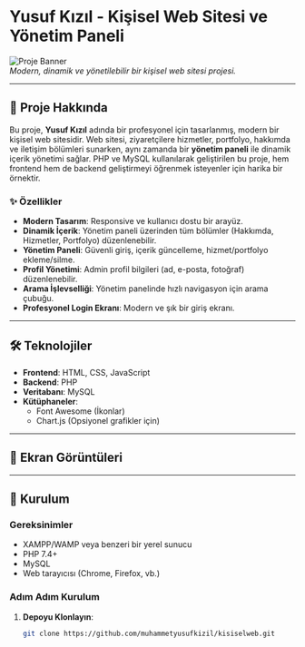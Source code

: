 # Yusuf Kızıl - Kişisel Web Sitesi ve Yönetim Paneli

![Proje Banner](https://via.placeholder.com/1200x400.png?text=Yusuf+Kızıl+-+Kişisel+Web+Sitesi)  
*Modern, dinamik ve yönetilebilir bir kişisel web sitesi projesi.*

---

## 📖 Proje Hakkında

Bu proje, **Yusuf Kızıl** adında bir profesyonel için tasarlanmış, modern bir kişisel web sitesidir. Web sitesi, ziyaretçilere hizmetler, portfolyo, hakkımda ve iletişim bölümleri sunarken, aynı zamanda bir **yönetim paneli** ile dinamik içerik yönetimi sağlar. PHP ve MySQL kullanılarak geliştirilen bu proje, hem frontend hem de backend geliştirmeyi öğrenmek isteyenler için harika bir örnektir.

### ✨ Özellikler
- **Modern Tasarım**: Responsive ve kullanıcı dostu bir arayüz.
- **Dinamik İçerik**: Yönetim paneli üzerinden tüm bölümler (Hakkımda, Hizmetler, Portfolyo) düzenlenebilir.
- **Yönetim Paneli**: Güvenli giriş, içerik güncelleme, hizmet/portfolyo ekleme/silme.
- **Profil Yönetimi**: Admin profil bilgileri (ad, e-posta, fotoğraf) düzenlenebilir.
- **Arama İşlevselliği**: Yönetim panelinde hızlı navigasyon için arama çubuğu.
- **Profesyonel Login Ekranı**: Modern ve şık bir giriş ekranı.

---

## 🛠️ Teknolojiler
- **Frontend**: HTML, CSS, JavaScript
- **Backend**: PHP
- **Veritabanı**: MySQL
- **Kütüphaneler**:
  - Font Awesome (İkonlar)
  - Chart.js (Opsiyonel grafikler için)

---

## 📸 Ekran Görüntüleri



---

## 🚀 Kurulum

### Gereksinimler
- XAMPP/WAMP veya benzeri bir yerel sunucu
- PHP 7.4+
- MySQL
- Web tarayıcısı (Chrome, Firefox, vb.)

### Adım Adım Kurulum
1. **Depoyu Klonlayın**:
   ```bash
   git clone https://github.com/muhammetyusufkizil/kisiselweb.git
